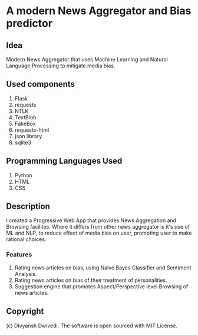 # A modern News Aggregator and Bias predictor

## Idea
Modern News Aggregator that uses Machine Learning and Natural Language Processing to mitigate media bias.

## Used components
1. Flask
1. requests
1. NTLK
1. TextBlob
1. FakeBox
1. requests-html
1. json library
1. sqlite3

## Programming Languages Used
1. Python
1. HTML
1. CSS

## Description
I created a Progressive Web App that provides News Aggregation and Browsing facilites. Where it differs from other news aggregator is it's use of ML and NLP, to reduce effect of media bias on user, prompting user to make rational choices.

### Features
1.  Rating news articles on bias, using Naive Bayes Classifier and Sentiment Analysis.
1.  Rating news articles on bias of their treatment of personalities.
1.  Suggestion engine that promotes Aspect/Perspective level Browsing of news articles.

## Copyright
(c) Divyansh Dwivedi. The software is open 
sourced with MIT License.
